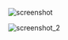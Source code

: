 ![screenshot](https://github.com/slambeca/SoftUni-Python-Advanced-May-2023/assets/95913250/920634f6-1cf6-44e9-9a22-2572c9ea76c1)

![screenshot_2](https://github.com/slambeca/SoftUni-Python-Advanced-May-2023/assets/95913250/1712dd3f-ca42-48d8-a345-c4564f082ee8)
